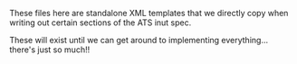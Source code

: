 These files here are standalone XML templates that we directly copy when
writing out certain sections of the ATS inut spec.

These will exist until we can get around to implementing everything... there's
just so much!!
